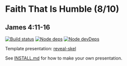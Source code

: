 # Faith That Is Humble (8/10)
## James 4:11-16

[![Build status](https://travis-ci.org/sermons/faith-humble.svg)](https://travis-ci.org/sermons/faith-humble)
[![Node deps](https://david-dm.org/sermons/faith-humble.svg)](https://david-dm.org/sermons/faith-humble)
[![Node devDeps](https://david-dm.org/sermons/faith-humble/dev-status.svg)](https://david-dm.org/sermons/faith-humble#info=devDependencies)

Template presentation: [reveal-skel](https://github.com/sermons/reveal-skel)

See [INSTALL.md](INSTALL.md)
for how to make your own presentation.

